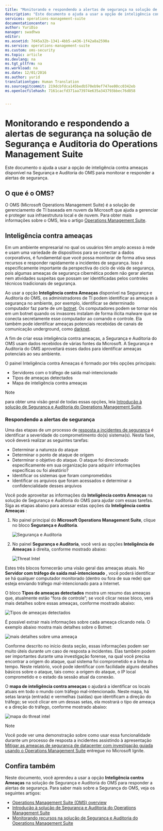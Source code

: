 ```yaml
---
title: "Monitorando e respondendo a alertas de segurança na solução de Segurança e Auditoria do Operations Management Suite | Microsoft AzurDocs"
description: "Este documento o ajuda a usar a opção de inteligência contra ameaças disponível na Segurança e Auditoria do OMS para monitorar e responder a alertas de segurança."
services: operations-management-suite
documentationcenter: na
author: YuriDio
manager: swadhwa
editor: 
ms.assetid: 7d45a32b-1341-4bb5-a436-1f42a8a2590a
ms.service: operations-management-suite
ms.custom: oms-security
ms.topic: article
ms.devlang: na
ms.tgt_pltfrm: na
ms.workload: na
ms.date: 12/01/2016
ms.author: yurid
translationtype: Human Translation
ms.sourcegitcommit: 219dcbfdca145bedb570eb9ef747ee00cc0342eb
ms.openlocfilehash: 7161cacfd371aa73974e635a343793bbec76d858


---
```

# <a name="monitoring-and-responding-to-security-alerts-in-operations-management-suite-security-and-audit-solution"></a>Monitorando e respondendo a alertas de segurança na solução de Segurança e Auditoria do Operations Management Suite
Este documento o ajuda a usar a opção de inteligência contra ameaças disponível na Segurança e Auditoria do OMS para monitorar e responder a alertas de segurança.

## <a name="what-is-oms"></a>O que é o OMS?
O OMS (Microsoft Operations Management Suite) é a solução de gerenciamento de TI baseada em nuvem da Microsoft que ajuda a gerenciar e proteger sua infraestrutura local e de nuvem. Para obter mais informações sobre o OMS, leia o artigo [Operations Management Suite](https://technet.microsoft.com/library/mt484091.aspx).

## <a name="threat-intelligence"></a>Inteligência contra ameaças
Em um ambiente empresarial no qual os usuários têm amplo acesso à rede e usam uma variedade de dispositivos para se conectar a dados corporativos, é fundamental que você possa monitorar de forma ativa seus recursos e responder rapidamente a incidentes de segurança. Isso é especificamente importante da perspectiva do ciclo de vida de segurança, pois algumas ameaças de segurança cibernética podem não gerar alertas nem atividades suspeitas que possam ser identificadas pelos controles técnicos tradicionais de segurança. 

Ao usar a opção **Inteligência contra Ameaças** disponível na Segurança e Auditoria do OMS, os administradores de TI podem identificar as ameaças à segurança no ambiente, por exemplo, identificar se determinado computador faz parte de um [botnet](https://www.microsoft.com/security/sir/story/default.aspx#!botnetsection). Os computadores podem se tornar nós em um botnet quando os invasores instalam de forma ilícita malware que se conecta secretamente esse computador ao comando e controle. Ela também pode identificar ameaças potenciais recebidas de canais de comunicação underground, como [darknet](https://www.microsoft.com/security/sir/story/default.aspx#!botnetsection_honeypots_darkents). 

A fim de criar essa inteligência contra ameaças, a Segurança e Auditoria do OMS usam dados recebidos de várias fontes da Microsoft. A Segurança e Auditoria do OMS aproveitará esses dados para identificar ameaças potenciais ao seu ambiente.

O painel Inteligência contra Ameaças é formado por três opções principais:

* Servidores com o tráfego de saída mal-intencionado
* Tipos de ameaças detectados
* Mapa de inteligência contra ameaças

> [!NOTE]
> para obter uma visão geral de todas essas opções, leia [Introdução à solução de Segurança e Auditoria do Operations Management Suite](oms-security-getting-started.md).
> 
> 

### <a name="responding-to-security-alerts"></a>Respondendo a alertas de segurança
Uma das etapas de um processo de [resposta a incidentes de segurança](https://technet.microsoft.com/library/cc512623.aspx) é identificar a severidade do comprometimento do(s) sistema(s). Nesta fase, você deverá realizar as seguintes tarefas:

* Determinar a natureza do ataque
* Determinar o ponto de ataque de origem
* Determinar o objetivo do ataque. O ataque foi direcionado especificamente em sua organização para adquirir informações específicas ou foi aleatório?
* Identificar os sistemas que foram comprometidos
* Identificar os arquivos que foram acessados e determinar a confidencialidade desses arquivos

Você pode aproveitar as informações da **Inteligência contra Ameaças** na solução de Segurança e Auditoria do OMS para ajudar com essas tarefas. Siga as etapas abaixo para acessar estas opções da **Inteligência contra Ameaças** :

1. No painel principal do **Microsoft Operations Management Suite**, clique no bloco **Segurança e Auditoria**.
   
    ![Segurança e Auditoria](./media/oms-security-responding-alerts/oms-security-responding-alerts-fig1.png)
2. No painel **Segurança e Auditoria**, você verá as opções **Inteligência de Ameaças** à direita, conforme mostrado abaixo:
   
    ![Threat Intel](./media/oms-security-responding-alerts/oms-security-responding-alerts-fig2-ga.png)

Estes três blocos fornecerão uma visão geral das ameaças atuais. No **Servidor com tráfego de saída mal-intencionado** , você poderá identificar se há qualquer computador monitorado (dentro ou fora de sua rede) que esteja enviando tráfego mal-intencionado para a Internet. 

O bloco **Tipos de ameaças detectados** mostra um resumo das ameaças que, atualmente estão “fora de controle”; se você clicar nesse bloco, verá mais detalhes sobre essas ameaças, conforme mostrado abaixo:

![Tipos de ameaças detectados](./media/oms-security-responding-alerts/oms-security-responding-alerts-fig3.png)

É possível extrair mais informações sobre cada ameaça clicando nela. O exemplo abaixo mostra mais detalhes sobre o Botnet:

![mais detalhes sobre uma ameaça](./media/oms-security-responding-alerts/oms-security-responding-alerts-fig4.png)

Conforme descrito no início desta seção, essas informações podem ser muito úteis durante um caso de resposta a incidentes. Elas também podem ser importantes durante uma investigação forense, na qual você precisa encontrar a origem do ataque, qual sistema foi comprometido e a linha do tempo. Neste relatório, você pode identificar com facilidade alguns detalhes básicos sobre o ataque, tais como: a origem do ataque, o IP local comprometido e o estado da sessão atual da conexão. 

O **mapa de inteligência contra ameaças** o ajudará a identificar os locais atuais em todo o mundo com tráfego mal-intencionado. Neste mapa, há setas laranja (entrada) e vermelhas (saídas) que identificam a direção do tráfego; se você clicar em um dessas setas, ela mostrará o tipo de ameaça e a direção do tráfego, conforme mostrado abaixo:

![mapa do threat intel](./media/oms-security-responding-alerts/oms-security-responding-alerts-fig5.png)

> [!NOTE]
> Você pode ver uma demonstração sobre como usar essa funcionalidade durante um processo de resposta a incidentes assistindo à apresentação [Mitigar as ameaças de segurança de datacenter com investigação guiada usando o Operations Management Suite](https://myignite.microsoft.com/videos/5000) entregue no Microsoft Ignite.
> 
> 

## <a name="see-also"></a>Confira também
Neste documento, você aprendeu a usar a opção **Inteligência contra Ameaças** na solução de Segurança e Auditoria do OMS para responder a alertas de segurança. Para saber mais sobre a Segurança do OMS, veja os seguintes artigos:

* [Operations Management Suite (OMS) overview](operations-management-suite-overview.md)
* [Introdução à solução de Segurança e Auditoria do Operations Management Suite](oms-security-getting-started.md)
* [Monitorando recursos na solução de Segurança e Auditoria do Operations Management Suite](oms-security-monitoring-resources.md)




<!--HONumber=Nov16_HO3-->


